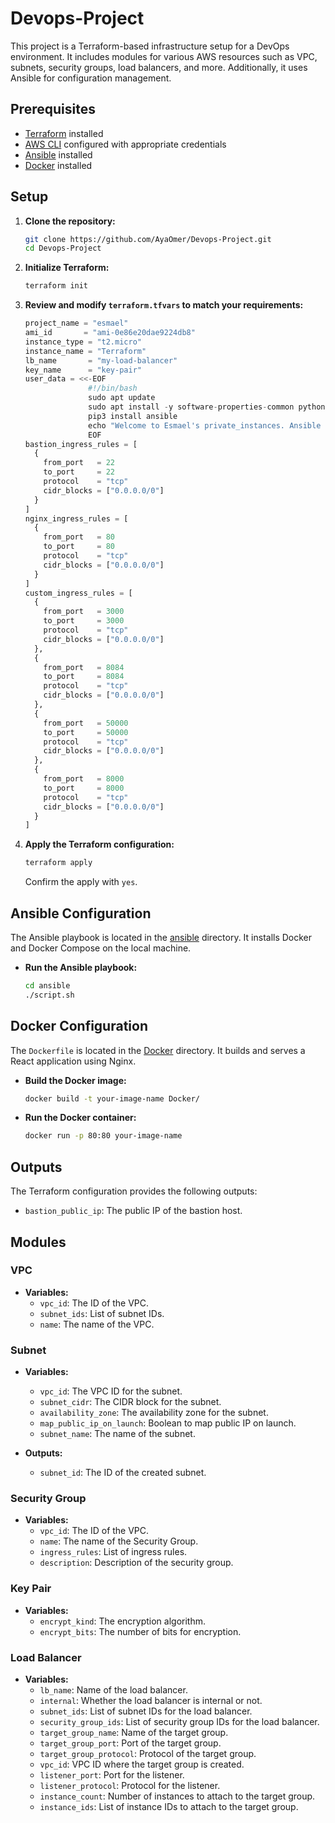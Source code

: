 # Devops-Project

This project is a Terraform-based infrastructure setup for a DevOps environment. It includes modules for various AWS resources such as VPC, subnets, security groups, load balancers, and more. Additionally, it uses Ansible for configuration management.

## Prerequisites

- [Terraform](https://www.terraform.io/downloads.html) installed
- [AWS CLI](https://aws.amazon.com/cli/) configured with appropriate credentials
- [Ansible](https://docs.ansible.com/ansible/latest/installation_guide/intro_installation.html) installed
- [Docker](https://docs.docker.com/get-docker/) installed

## Setup

1. **Clone the repository:**

    ```sh
    git clone https://github.com/AyaOmer/Devops-Project.git
    cd Devops-Project
    ```

2. **Initialize Terraform:**

    ```sh
    terraform init
    ```

3. **Review and modify `terraform.tfvars` to match your requirements:**

    ```tfvars
    project_name = "esmael"
    ami_id       = "ami-0e86e20dae9224db8"
    instance_type = "t2.micro"
    instance_name = "Terraform"
    lb_name       = "my-load-balancer"
    key_name      = "key-pair"
    user_data = <<-EOF
                  #!/bin/bash
                  sudo apt update
                  sudo apt install -y software-properties-common python3-pip
                  pip3 install ansible
                  echo "Welcome to Esmael's private_instances. Ansible has been installed." > /home/ubuntu/welcome.txt
                  EOF
    bastion_ingress_rules = [
      {
        from_port   = 22
        to_port     = 22
        protocol    = "tcp"
        cidr_blocks = ["0.0.0.0/0"]
      }
    ]
    nginx_ingress_rules = [
      {
        from_port   = 80
        to_port     = 80
        protocol    = "tcp"
        cidr_blocks = ["0.0.0.0/0"]
      }
    ]
    custom_ingress_rules = [
      {
        from_port   = 3000
        to_port     = 3000
        protocol    = "tcp"
        cidr_blocks = ["0.0.0.0/0"]
      },
      {
        from_port   = 8084
        to_port     = 8084
        protocol    = "tcp"
        cidr_blocks = ["0.0.0.0/0"]
      },
      {
        from_port   = 50000
        to_port     = 50000
        protocol    = "tcp"
        cidr_blocks = ["0.0.0.0/0"]
      },
      {
        from_port   = 8000
        to_port     = 8000
        protocol    = "tcp"
        cidr_blocks = ["0.0.0.0/0"]
      }
    ]
    ```

4. **Apply the Terraform configuration:**

    ```sh
    terraform apply
    ```

    Confirm the apply with `yes`.

## Ansible Configuration

The Ansible playbook is located in the [ansible](./ansible) directory. It installs Docker and Docker Compose on the local machine.

- **Run the Ansible playbook:**

    ```sh
    cd ansible
    ./script.sh
    ```

## Docker Configuration

The `Dockerfile` is located in the [Docker](./Docker) directory. It builds and serves a React application using Nginx.

- **Build the Docker image:**

    ```sh
    docker build -t your-image-name Docker/
    ```

- **Run the Docker container:**

    ```sh
    docker run -p 80:80 your-image-name
    ```

## Outputs

The Terraform configuration provides the following outputs:

- `bastion_public_ip`: The public IP of the bastion host.

## Modules

### VPC

- **Variables:**
  - `vpc_id`: The ID of the VPC.
  - `subnet_ids`: List of subnet IDs.
  - `name`: The name of the VPC.

### Subnet

- **Variables:**
  - `vpc_id`: The VPC ID for the subnet.
  - `subnet_cidr`: The CIDR block for the subnet.
  - `availability_zone`: The availability zone for the subnet.
  - `map_public_ip_on_launch`: Boolean to map public IP on launch.
  - `subnet_name`: The name of the subnet.

- **Outputs:**
  - `subnet_id`: The ID of the created subnet.

### Security Group

- **Variables:**
  - `vpc_id`: The ID of the VPC.
  - `name`: The name of the Security Group.
  - `ingress_rules`: List of ingress rules.
  - `description`: Description of the security group.

### Key Pair

- **Variables:**
  - `encrypt_kind`: The encryption algorithm.
  - `encrypt_bits`: The number of bits for encryption.

### Load Balancer

- **Variables:**
  - `lb_name`: Name of the load balancer.
  - `internal`: Whether the load balancer is internal or not.
  - `subnet_ids`: List of subnet IDs for the load balancer.
  - `security_group_ids`: List of security group IDs for the load balancer.
  - `target_group_name`: Name of the target group.
  - `target_group_port`: Port of the target group.
  - `target_group_protocol`: Protocol of the target group.
  - `vpc_id`: VPC ID where the target group is created.
  - `listener_port`: Port for the listener.
  - `listener_protocol`: Protocol for the listener.
  - `instance_count`: Number of instances to attach to the target group.
  - `instance_ids`: List of instance IDs to attach to the target group.